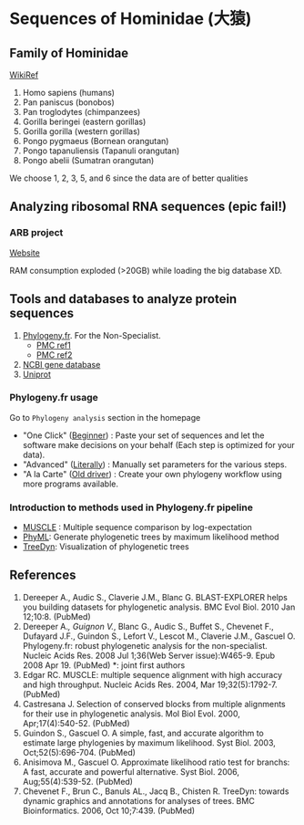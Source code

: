 # Sequences of Hominidae (大猿)

## Family of Hominidae

[WikiRef](https://en.wikipedia.org/wiki/Hominidae)

1. Homo sapiens (humans)
2. Pan paniscus (bonobos)
3. Pan troglodytes (chimpanzees)
4. Gorilla beringei (eastern gorillas)
5. Gorilla gorilla (western gorillas)
6. Pongo pygmaeus (Bornean orangutan)
7. Pongo tapanuliensis (Tapanuli orangutan)
8. Pongo abelii (Sumatran orangutan)

We choose 1, 2, 3, 5, and 6 since the data are of better qualities

## Analyzing ribosomal RNA sequences (epic fail!)

### ARB project

[Website](https://www.arb-silva.de/)

RAM consumption exploded (>20GB) while loading the big database XD.

## Tools and databases to analyze protein sequences

1. [Phylogeny.fr](http://www.phylogeny.fr/). For the Non-Specialist.
    - [PMC ref1](https://www.ncbi.nlm.nih.gov/pmc/articles/PMC2447785/)
    - [PMC ref2](https://www.ncbi.nlm.nih.gov/pmc/articles/PMC2821324/)
2. [NCBI gene database](https://www.ncbi.nlm.nih.gov/gene?Db=gene)
3. [Uniprot](https://www.uniprot.org)

### Phylogeny.fr usage

Go to `Phylogeny analysis` section in the homepage

- "One Click" ([Beginner](http://www.phylogeny.fr/simple_phylogeny.cgi)) :
    Paste your set of sequences and let the software make decisions on your behalf (Each step is optimized for your data).
- "Advanced" ([Literally](http://www.phylogeny.fr/advanced.cgi)) :
    Manually set parameters for the various steps.
- "A la Carte" ([Old driver](http://www.phylogeny.fr/alacarte.cgi)) :
    Create your own phylogeny workflow using more programs available.

### Introduction to methods used in Phylogeny.fr pipeline

- [MUSCLE](http://www.drive5.com/muscle/muscle.html) : Multiple sequence comparison by log-expectation
- [PhyML](http://www.atgc-montpellier.fr/phyml/usersguide.php?type=command): Generate phylogenetic trees by maximum likelihood method
- [TreeDyn](http://www.treedyn.org/): Visualization of phylogenetic trees


## References

1. Dereeper A., Audic S., Claverie J.M., Blanc G. BLAST-EXPLORER helps you building datasets for phylogenetic analysis. BMC Evol Biol. 2010 Jan 12;10:8. (PubMed)
2. Dereeper A.*, Guignon V.*, Blanc G., Audic S., Buffet S., Chevenet F., Dufayard J.F., Guindon S., Lefort V., Lescot M., Claverie J.M., Gascuel O. Phylogeny.fr: robust phylogenetic analysis for the non-specialist. Nucleic Acids Res. 2008 Jul 1;36(Web Server issue):W465-9. Epub 2008 Apr 19. (PubMed) *: joint first authors
3. Edgar RC. MUSCLE: multiple sequence alignment with high accuracy and high throughput. Nucleic Acids Res. 2004, Mar 19;32(5):1792-7. (PubMed)
4. Castresana J. Selection of conserved blocks from multiple alignments for their use in phylogenetic analysis. Mol Biol Evol. 2000, Apr;17(4):540-52. (PubMed)
5. Guindon S., Gascuel O. A simple, fast, and accurate algorithm to estimate large phylogenies by maximum likelihood. Syst Biol. 2003, Oct;52(5):696-704. (PubMed)
6. Anisimova M., Gascuel O. Approximate likelihood ratio test for branchs: A fast, accurate and powerful alternative. Syst Biol. 2006, Aug;55(4):539-52. (PubMed)
7. Chevenet F., Brun C., Banuls AL., Jacq B., Chisten R. TreeDyn: towards dynamic graphics and annotations for analyses of trees. BMC Bioinformatics. 2006, Oct 10;7:439. (PubMed)
